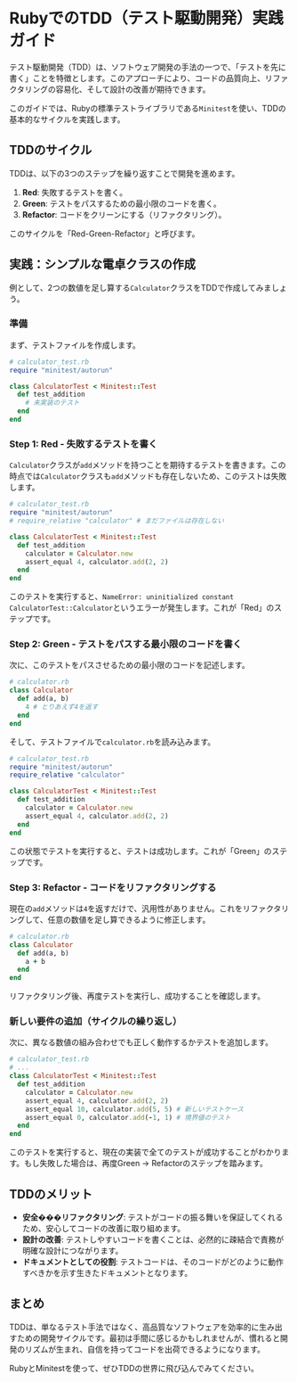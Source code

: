 # RubyでのTDD（テスト駆動開発）実践ガイド

テスト駆動開発（TDD）は、ソフトウェア開発の手法の一つで、「テストを先に書く」ことを特徴とします。このアプローチにより、コードの品質向上、リファクタリングの容易化、そして設計の改善が期待できます。

このガイドでは、Rubyの標準テストライブラリである`Minitest`を使い、TDDの基本的なサイクルを実践します。

## TDDのサイクル

TDDは、以下の3つのステップを繰り返すことで開発を進めます。

1.  **Red**: 失敗するテストを書く。
2.  **Green**: テストをパスするための最小限のコードを書く。
3.  **Refactor**: コードをクリーンにする（リファクタリング）。

このサイクルを「Red-Green-Refactor」と呼びます。

## 実践：シンプルな電卓クラスの作成

例として、2つの数値を足し算する`Calculator`クラスをTDDで作成してみましょう。

### 準備

まず、テストファイルを作成します。

```ruby
# calculator_test.rb
require "minitest/autorun"

class CalculatorTest < Minitest::Test
  def test_addition
    # 未実装のテスト
  end
end
```

### Step 1: Red - 失敗するテストを書く

`Calculator`クラスが`add`メソッドを持つことを期待するテストを書きます。この時点では`Calculator`クラスも`add`メソッドも存在しないため、このテストは失敗します。

```ruby
# calculator_test.rb
require "minitest/autorun"
# require_relative "calculator" # まだファイルは存在しない

class CalculatorTest < Minitest::Test
  def test_addition
    calculator = Calculator.new
    assert_equal 4, calculator.add(2, 2)
  end
end
```

このテストを実行すると、`NameError: uninitialized constant CalculatorTest::Calculator`というエラーが発生します。これが「Red」のステップです。

### Step 2: Green - テストをパスする最小限のコードを書く

次に、このテストをパスさせるための最小限のコードを記述します。

```ruby
# calculator.rb
class Calculator
  def add(a, b)
    4 # とりあえず4を返す
  end
end
```

そして、テストファイルで`calculator.rb`を読み込みます。

```ruby
# calculator_test.rb
require "minitest/autorun"
require_relative "calculator"

class CalculatorTest < Minitest::Test
  def test_addition
    calculator = Calculator.new
    assert_equal 4, calculator.add(2, 2)
  end
end
```

この状態でテストを実行すると、テストは成功します。これが「Green」のステップです。

### Step 3: Refactor - コードをリファクタリングする

現在の`add`メソッドは`4`を返すだけで、汎用性がありません。これをリファクタリングして、任意の数値を足し算できるように修正します。

```ruby
# calculator.rb
class Calculator
  def add(a, b)
    a + b
  end
end
```

リファクタリング後、再度テストを実行し、成功することを確認します。

### 新しい要件の追加（サイクルの繰り返し）

次に、異なる数値の組み合わせでも正しく動作するかテストを追加します。

```ruby
# calculator_test.rb
# ...
class CalculatorTest < Minitest::Test
  def test_addition
    calculator = Calculator.new
    assert_equal 4, calculator.add(2, 2)
    assert_equal 10, calculator.add(5, 5) # 新しいテストケース
    assert_equal 0, calculator.add(-1, 1) # 境界値のテスト
  end
end
```

このテストを実行すると、現在の実装で全てのテストが成功することがわかります。もし失敗した場合は、再度Green -> Refactorのステップを踏みます。

## TDDのメリット

- **安全���リファクタリング**: テストがコードの振る舞いを保証してくれるため、安心してコードの改善に取り組めます。
- **設計の改善**: テストしやすいコードを書くことは、必然的に疎結合で責務が明確な設計につながります。
- **ドキュメントとしての役割**: テストコードは、そのコードがどのように動作すべきかを示す生きたドキュメントとなります。

## まとめ

TDDは、単なるテスト手法ではなく、高品質なソフトウェアを効率的に生み出すための開発サイクルです。最初は手間に感じるかもしれませんが、慣れると開発のリズムが生まれ、自信を持ってコードを出荷できるようになります。

RubyとMinitestを使って、ぜひTDDの世界に飛び込んでみてください。